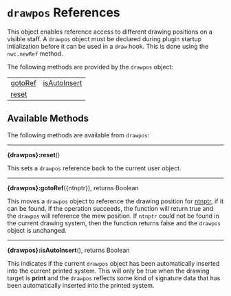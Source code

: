 # `drawpos` References
This object enables reference access to different drawing positions on a visible staff. A `drawpos` object must be declared during plugin startup intialization before it can be used in a `draw` hook. 
This is done using the `nwc.newRef` method.

The following methods are provided by the `drawpos` object:

<table>
<tr>
<td><a href="#gotoRef">gotoRef</a></td>
<td><a href="#isAutoInsert">isAutoInsert</a></td>
</tr><tr>
<td><a href="#reset">reset</a></td>
</tr>
</table>


## Available Methods

The following methods are available from `drawpos`:

------------------
<a name="reset"></a>
**{drawpos}:reset**()

This sets a `drawpos` reference back to the current user object.


------------------
<a name="gotoRef"></a>
**{drawpos}:gotoRef**({ntnptr}), returns Boolean

This moves a `drawpos` object to reference the drawing position for [ntnptr](ref.ntnptr.md), if it can be found. If the operation succeeds, the function will return true and
the `drawpos` will reference the mew position. If `ntnptr` could not be found in the current drawing system, then the function returns false
and the `drawpos` object is unchanged.


------------------
<a name="isAutoInsert"></a>
**{drawpos}:isAutoInsert**(), returns Boolean

This indicates if the current `drawpos` object has been automatically inserted into the current printed system. This will only be true when the drawing target is **print** and the
`drawpos` reflects some kind of signature data that has been automatically inserted into the printed system.

